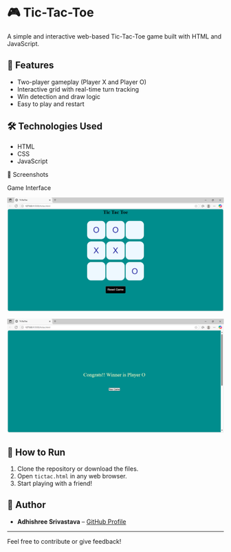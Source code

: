 # 🎮 Tic-Tac-Toe

A simple and interactive web-based Tic-Tac-Toe game built with HTML and JavaScript.

## 🧩 Features

- Two-player gameplay (Player X and Player O)
- Interactive grid with real-time turn tracking
- Win detection and draw logic
- Easy to play and restart

## 🛠️ Technologies Used

- HTML
- CSS
- JavaScript

📸 Screenshots

Game Interface

![Screenshot 1](Tic-Tac-toe/assests/screenshot3.png)

![Screenshot 2](Tic-Tac-toe/assests/screenshot2.png)



## 🚀 How to Run

1. Clone the repository or download the files.
2. Open `tictac.html` in any web browser.
3. Start playing with a friend!

## 📝 Author

- **Adhishree Srivastava** – [GitHub Profile](https://github.com/adhishree03)

---

Feel free to contribute or give feedback!

